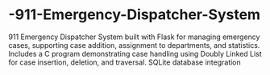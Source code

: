 # -911-Emergency-Dispatcher-System
911 Emergency Dispatcher System built with Flask for managing emergency cases, supporting case addition, assignment to departments, and statistics. Includes a C program demonstrating case handling using Doubly Linked List for case insertion, deletion, and traversal. SQLite database integration
